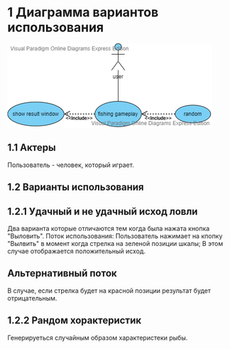 # 1 Диаграмма вариантов использования
![](https://github.com/ReshetnevMihail/Project/blob/master/Diagrams/Use-case/Use-Case.png)
## 1.1 Актеры
Пользователь - человек, который играет.
 ## 1.2 Варианты использования
 ## 1.2.1 Удачный и не удачный исход ловли
Два варианта которые отличаются тем когда была нажата кнопка "Выловить".
Поток использования:
Пользователь нажимает на кпопку "Вылвить"  в момент когда стрелка на зеленой позиции шкалы;
В этом случае отображается положительный исход.
## Альтернативный поток
В случае, если стрелка будет на красной позиции результат будет отрицательным.
## 1.2.2 Рандом хорактеристик
Генерируеться случайным образом характеристеки рыбы.

